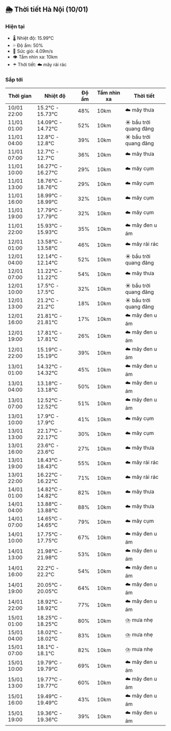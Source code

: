 ## 🌦️ Thời tiết Hà Nội (10/01)

### Hiện tại

- 🌡️ Nhiệt độ: 15.99℃
- 💦 Độ ẩm: 50%
- 💨 Sức gió: 4.09m/s
- 👁️ Tầm nhìn xa: 10km
- ☂️ Thời tiết: ☁️ mây rải rác

### Sắp tới

| Thời gian | Nhiệt độ | Độ ẩm | Tầm nhìn xa | Thời tiết |
| --- | --- | --- | --- | --- |
| 10/01 22:00 | 15.2℃ - 15.73℃ | 48% | 10km | ☁️ mây thưa |
| 11/01 01:00 | 14.09℃ - 14.72℃ | 52% | 10km | ☀️ bầu trời quang đãng |
| 11/01 04:00 | 12.8℃ - 12.8℃ | 39% | 10km | ☀️ bầu trời quang đãng |
| 11/01 07:00 | 12.7℃ - 12.7℃ | 36% | 10km | ☁️ mây thưa |
| 11/01 10:00 | 16.27℃ - 16.27℃ | 29% | 10km | ☁️ mây cụm |
| 11/01 13:00 | 18.76℃ - 18.76℃ | 29% | 10km | ☁️ mây cụm |
| 11/01 16:00 | 18.99℃ - 18.99℃ | 32% | 10km | ☁️ mây cụm |
| 11/01 19:00 | 17.79℃ - 17.79℃ | 32% | 10km | ☁️ mây cụm |
| 11/01 22:00 | 15.93℃ - 15.93℃ | 35% | 10km | ☁️ mây đen u ám |
| 12/01 01:00 | 13.58℃ - 13.58℃ | 46% | 10km | ☁️ mây rải rác |
| 12/01 04:00 | 12.14℃ - 12.14℃ | 52% | 10km | ☀️ bầu trời quang đãng |
| 12/01 07:00 | 11.22℃ - 11.22℃ | 54% | 10km | ☁️ mây thưa |
| 12/01 10:00 | 17.5℃ - 17.5℃ | 32% | 10km | ☀️ bầu trời quang đãng |
| 12/01 13:00 | 21.2℃ - 21.2℃ | 18% | 10km | ☀️ bầu trời quang đãng |
| 12/01 16:00 | 21.81℃ - 21.81℃ | 17% | 10km | ☁️ mây đen u ám |
| 12/01 19:00 | 17.81℃ - 17.81℃ | 26% | 10km | ☁️ mây đen u ám |
| 12/01 22:00 | 15.19℃ - 15.19℃ | 39% | 10km | ☁️ mây đen u ám |
| 13/01 01:00 | 14.32℃ - 14.32℃ | 45% | 10km | ☁️ mây đen u ám |
| 13/01 04:00 | 13.18℃ - 13.18℃ | 50% | 10km | ☁️ mây đen u ám |
| 13/01 07:00 | 12.52℃ - 12.52℃ | 51% | 10km | ☁️ mây đen u ám |
| 13/01 10:00 | 17.9℃ - 17.9℃ | 41% | 10km | ☁️ mây cụm |
| 13/01 13:00 | 22.17℃ - 22.17℃ | 30% | 10km | ☁️ mây cụm |
| 13/01 16:00 | 23.6℃ - 23.6℃ | 27% | 10km | ☁️ mây thưa |
| 13/01 19:00 | 18.43℃ - 18.43℃ | 55% | 10km | ☁️ mây rải rác |
| 13/01 22:00 | 16.22℃ - 16.22℃ | 71% | 10km | ☁️ mây rải rác |
| 14/01 01:00 | 14.82℃ - 14.82℃ | 82% | 10km | ☁️ mây thưa |
| 14/01 04:00 | 13.88℃ - 13.88℃ | 88% | 10km | ☁️ mây thưa |
| 14/01 07:00 | 14.65℃ - 14.65℃ | 79% | 10km | ☁️ mây cụm |
| 14/01 10:00 | 17.75℃ - 17.75℃ | 67% | 10km | ☁️ mây đen u ám |
| 14/01 13:00 | 21.98℃ - 21.98℃ | 53% | 10km | ☁️ mây đen u ám |
| 14/01 16:00 | 22.2℃ - 22.2℃ | 54% | 10km | ☁️ mây đen u ám |
| 14/01 19:00 | 20.05℃ - 20.05℃ | 64% | 10km | ☁️ mây đen u ám |
| 14/01 22:00 | 18.92℃ - 18.92℃ | 77% | 10km | ☁️ mây đen u ám |
| 15/01 01:00 | 18.25℃ - 18.25℃ | 80% | 10km | ⛈️ mưa nhẹ |
| 15/01 04:00 | 18.02℃ - 18.02℃ | 83% | 10km | ⛈️ mưa nhẹ |
| 15/01 07:00 | 18.1℃ - 18.1℃ | 82% | 10km | ⛈️ mưa nhẹ |
| 15/01 10:00 | 19.79℃ - 19.79℃ | 69% | 10km | ☁️ mây đen u ám |
| 15/01 13:00 | 19.77℃ - 19.77℃ | 60% | 10km | ☁️ mây đen u ám |
| 15/01 16:00 | 19.49℃ - 19.49℃ | 43% | 10km | ☁️ mây đen u ám |
| 15/01 19:00 | 19.36℃ - 19.36℃ | 39% | 10km | ☁️ mây đen u ám |
